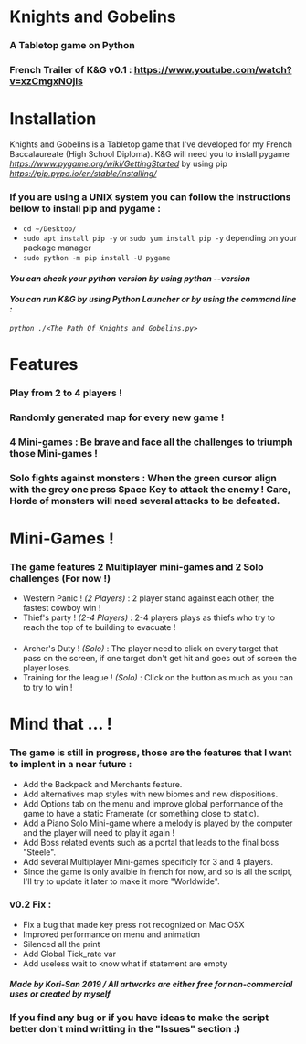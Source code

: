 # Knights and Gobelins
### A Tabletop game on Python
### French Trailer of K&G v0.1 : https://www.youtube.com/watch?v=xzCmgxNOjls

# Installation
Knights and Gobelins is a Tabletop game that I've developed for my French Baccalaureate (High School Diploma).
K&G will need you to install pygame _https://www.pygame.org/wiki/GettingStarted_ by using pip _https://pip.pypa.io/en/stable/installing/_

### If you are using a UNIX system you can follow the instructions bellow to install pip and pygame :

- `cd ~/Desktop/ `
- `sudo apt install pip -y` or `sudo yum install pip -y` depending on your package manager
- `sudo python -m pip install -U pygame`

#### _You can check your python version by using python --version_
#### _You can run K&G by using Python Launcher or by using the command line :_ 
_`python ./<The_Path_Of_Knights_and_Gobelins.py>`_

# Features
### Play from 2 to 4 players !
### Randomly generated map for every new game ! 
### 4 Mini-games : Be brave and face all the challenges to triumph those Mini-games !
### Solo fights against monsters : When the green cursor align with the grey one press Space Key to attack the enemy ! Care, Horde of monsters will need several attacks to be defeated.

# Mini-Games !
### The game features 2 Multiplayer mini-games and 2 Solo challenges (For now !)
- Western Panic ! _(2 Players)_ : 2 player stand against each other, the fastest cowboy win ! 
- Thief's party ! _(2-4 Players)_ : 2-4 players plays as thiefs who try to reach the top of te building to evacuate !
####
- Archer's Duty ! _(Solo)_ : The player need to click on every target that pass on the screen, if one target don't get hit and goes out of screen the player loses.
- Training for the league ! _(Solo)_ : Click on the button as much as you can to try to win !

# Mind that ... !
### The game is still in progress, those are the features that I want to implent in a near future :
- Add the Backpack and Merchants feature.
- Add alternatives map styles with new biomes and new dispositions.
- Add Options tab on the menu and improve global performance of the game to have a static Framerate (or something close to static).
- Add a Piano Solo Mini-game where a melody is played by the computer and the player will need to play it again !
- Add Boss related events such as a portal that leads to the final boss "Steele".
- Add several Multiplayer Mini-games specificly for 3 and 4 players.
- Since the game is only avaible in french for now, and so is all the script, I'll try to update it later to make it more "Worldwide".

### v0.2 Fix :
- Fix a bug that made key press not recognized on Mac OSX
- Improved performance on menu and animation
- Silenced all the print 
- Add Global Tick_rate var
- Add useless wait to know what if statement are empty

#### *Made by Kori-San 2019 / All artworks are either free for non-commercial uses or created by myself*
### If you find any bug or if you have ideas to make the script better don't mind writting in the "Issues" section :)

